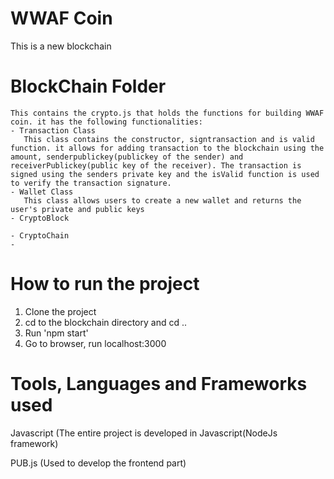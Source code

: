 # WWAF Coin  
   This is a new blockchain
# BlockChain Folder
    This contains the crypto.js that holds the functions for building WWAF coin. it has the following functionalities:
    - Transaction Class  
       This class contains the constructor, signtransaction and is valid function. it allows for adding transaction to the blockchain using the amount, senderpublickey(publickey of the sender) and receiverPublickey(public key of the receiver). The transaction is signed using the senders private key and the isValid function is used to verify the transaction signature.  
    - Wallet Class  
       This class allows users to create a new wallet and returns the user's private and public keys
    - CryptoBlock
        
    - CryptoChain
    - 
    
# How to run the project

1. Clone the project
2. cd to the blockchain directory and cd ..
3. Run 'npm start'
4. Go to browser, run localhost:3000


# Tools, Languages and Frameworks used
Javascript (The entire project is developed in Javascript(NodeJs framework)

PUB.js (Used to develop the frontend part)
